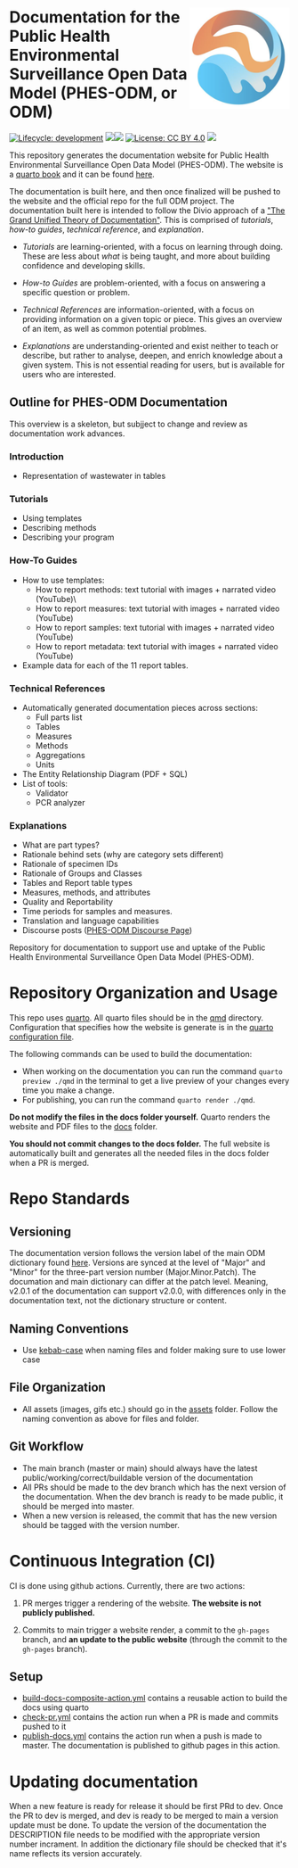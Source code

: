 # <img src="qmd/assets/ODM-logo.png" align="right" width="180"/> Documentation for the Public Health Environmental Surveillance Open Data Model (PHES-ODM, or ODM)

<!-- badges: start -->

[![Lifecycle: development](https://img.shields.io/badge/lifecycle-stable-green.svg)](https://lifecycle.r-lib.org/articles/stages.html#stable-1) ![](https://img.shields.io/github/v/release/big-life-lab/PHES-ODM?color=green&label=Dictionary)![](https://img.shields.io/github/v/release/big-life-lab/PHES-ODM-doc?color=green&label=Documentation) [![License: CC BY 4.0](https://img.shields.io/badge/License-CC%20BY%204.0-yellow.svg)](https://creativecommons.org/licenses/by/4.0/) [![](https://img.shields.io/badge/doi-10.17605/OSF.IO/49Z2B-yellowgreen.svg)](https://osf.io/49z2b/)

<!-- badges: end -->

This repository generates the documentation website for Public Health Environmental Surveillance Open Data Model (PHES-ODM). The website is a [quarto book](https://quarto.org/docs/books/) and it can be found [here](https://big-life-lab.github.io/PHES-ODM-Doc/).

The documentation is built here, and then once finalized will be pushed to the website and the official repo for the full ODM project. The documentation built here is intended to follow the Divio approach of a ["The Grand Unified Theory of Documentation"](https://documentation.divio.com). This is comprised of *tutorials*, *how-to guides*, *technical reference*, and *explanation*.

-   *Tutorials* are learning-oriented, with a focus on learning through doing. These are less about *what* is being taught, and more about building confidence and developing skills.

-   *How-to Guides* are problem-oriented, with a focus on answering a specific question or problem.

-   *Technical References* are information-oriented, with a focus on providing information on a given topic or piece. This gives an overview of an item, as well as common potential problmes.

-   *Explanations* are understanding-oriented and exist neither to teach or describe, but rather to analyse, deepen, and enrich knowledge about a given system. This is not essential reading for users, but is available for users who are interested.

## Outline for PHES-ODM Documentation

This overview is a skeleton, but subjject to change and review as documentation work advances.

### Introduction

-   Representation of wastewater in tables

### Tutorials

-   Using templates
-   Describing methods
-   Describing your program

### How-To Guides

-   How to use templates:
    -   How to report methods: text tutorial with images + narrated video (YouTube)\
    -   How to report measures: text tutorial with images + narrated video (YouTube)
    -   How to report samples: text tutorial with images + narrated video (YouTube)
    -   How to report metadata: text tutorial with images + narrated video (YouTube)
-   Example data for each of the 11 report tables.

### Technical References

-   Automatically generated documentation pieces across sections:
    -   Full parts list
    -   Tables
    -   Measures
    -   Methods
    -   Aggregations
    -   Units
-   The Entity Relationship Diagram (PDF + SQL)
-   List of tools:
    -   Validator
    -   PCR analyzer

### Explanations

-   What are part types?
-   Rationale behind sets (why are category sets different)
-   Rationale of specimen IDs
-   Rationale of Groups and Classes
-   Tables and Report table types
-   Measures, methods, and attributes
-   Quality and Reportability
-   Time periods for samples and measures.
-   Translation and language capabilities
-   Discourse posts ([PHES-ODM Discourse Page](https://odm.discourse.group/))

Repository for documentation to support use and uptake of the Public Health Environmental Surveillance Open Data Model (PHES-ODM).

# Repository Organization and Usage

This repo uses [quarto](https://quarto.org/). All quarto files should be in the [qmd](./qmd) directory. Configuration that specifies how the website is generate is in the [quarto configuration file](./qmd/_quarto.yml).

The following commands can be used to build the documentation:

-   When working on the documentation you can run the command `quarto preview ./qmd` in the terminal to get a live preview of your changes every time you make a change.
-   For publishing, you can run the command `quarto render ./qmd`.

**Do not modify the files in the docs folder yourself.** Quarto renders the website and PDF files to the [docs](./docs) folder.

**You should not commit changes to the docs folder.** The full website is automatically built and generates all the needed files in the docs folder when a PR is merged.

# Repo Standards

## Versioning

The documentation version follows the version label of the main ODM dictionary found [here](https://github.com/Big-Life-Lab/PHES-ODM-doc). Versions are synced at the level of "Major" and "Minor" for the three-part version number (Major.Minor.Patch). The documation and main dictionary can differ at the patch level. Meaning, v2.0.1 of the documentation can support v2.0.0, with differences only in the documentation text, not the dictionary structure or content.

## Naming Conventions

-   Use [kebab-case](https://www.theserverside.com/definition/Kebab-case#:~:text=Kebab%20case%20%2D%2D%20or%20kebab,properly%20convey%20a%20resource's%20meaning.) when naming files and folder making sure to use lower case

## File Organization

-   All assets (images, gifs etc.) should go in the [assets](./assets) folder. Follow the naming convention as above for files and folder.

## Git Workflow

-   The main branch (master or main) should always have the latest public/working/correct/buildable version of the documentation
-   All PRs should be made to the dev branch which has the next version of the documentation. When the dev branch is ready to be made public, it should be merged into master.
-   When a new version is released, the commit that has the new version should be tagged with the version number.

# Continuous Integration (CI)

CI is done using github actions. Currently, there are two actions:

1)  PR merges trigger a rendering of the website. **The website is not publicly published.**

2)  Commits to main trigger a website render, a commit to the `gh-pages` branch, and **an update to the public website** (through the commit to the `gh-pages` branch).

## Setup

-   [build-docs-composite-action.yml](./.github/actions/build-docs-composite-action/action.yml) contains a reusable action to build the docs using quarto
-   [check-pr.yml](./.github/workflows/check-pr.yml) contains the action run when a PR is made and commits pushed to it
-   [publish-docs.yml](./.github/workflows/publish-docs.yml) contains the action run when a push is made to master. The documentation is published to github pages in this action.

# Updating documentation

When a new feature is ready for release it should be first PRd to dev. Once the PR to dev is merged, and dev is ready to be merged to main a version update must be done.
To update the version of the documentation the DESCRIPTION file needs to be modified with the appropriate version number incrament. In addition the dictionary file should be checked that it's name reflects its version accurately.
